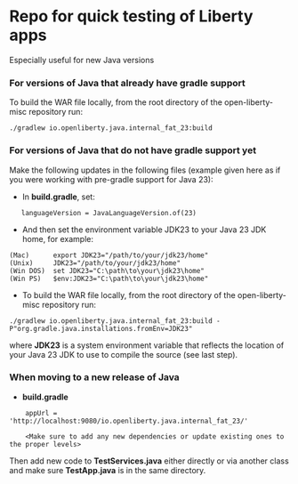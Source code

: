 # Repo for quick testing of Liberty apps
Especially useful for new Java versions


### For versions of Java that already have gradle support
To build the WAR file locally, from the root directory of the open-liberty-misc repository run:

```
./gradlew io.openliberty.java.internal_fat_23:build
```


### For versions of Java that do not have gradle support yet
Make the following updates in the following files (example given here as if you were working with pre-gradle support for Java 23):

- In **build.gradle**, set:

```
   languageVersion = JavaLanguageVersion.of(23)
```

- And then set the environment variable JDK23 to your Java 23 JDK home, for example:

```
(Mac)      export JDK23="/path/to/your/jdk23/home"
(Unix)     JDK23="/path/to/your/jdk23/home"
(Win DOS)  set JDK23="C:\path\to\your\jdk23\home"
(Win PS)   $env:JDK23="C:\path\to\your\jdk23\home"
```

- To build the WAR file locally, from the root directory of the open-liberty-misc repository run:

```
./gradlew io.openliberty.java.internal_fat_23:build -P"org.gradle.java.installations.fromEnv=JDK23"
```
where **JDK23** is a system environment variable that reflects the location of your Java 23 JDK to use to compile the source (see last step).


### When moving to a new release of Java
- **build.gradle**

```
    appUrl = 'http://localhost:9080/io.openliberty.java.internal_fat_23/'

    <Make sure to add any new dependencies or update existing ones to the proper levels>
```

Then add new code to **TestServices.java** either directly or via another class and make sure **TestApp.java** is in the same directory.
